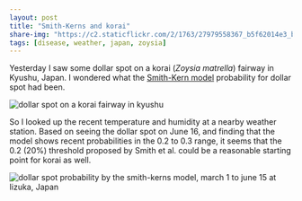 ```yaml
---
layout: post
title: "Smith-Kerns and korai"
share-img: "https://c2.staticflickr.com/2/1763/27979558367_b5f62014e3_b_d.jpg"
tags: [disease, weather, japan, zoysia]
---
```


Yesterday I saw some dollar spot on a korai (*Zoysia matrella*) fairway in Kyushu, Japan. I wondered what the [Smith-Kern model](https://doi.org/10.1371/journal.pone.0194216) probability for dollar spot had been.

![dollar spot on a korai fairway in kyushu](https://c2.staticflickr.com/2/1763/27979558367_b5f62014e3_b_d.jpg)

So I looked up the recent temperature and humidity at a nearby weather station. Based on seeing the dollar spot on June 16, and finding that the model shows recent probabilities in the 0.2 to 0.3 range, it seems that the 0.2 (20%) threshold proposed by Smith et al. could be a reasonable starting point for korai as well.

![dollar spot probability by the smith-kerns model, march 1 to june 15 at Iizuka, Japan](https://c2.staticflickr.com/2/1739/42130747194_e14659c623_b_d.jpg)
